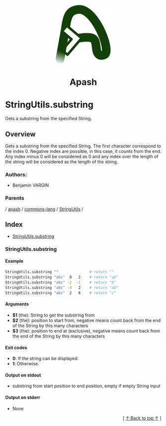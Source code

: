
<div align='center' id='apash-top'>
  <a href='https://github.com/hastec-fr/apash'>
    <img alt='apash-logo' src='../../../../../../../assets/apash-logo.svg'/>
  </a>

  # Apash
</div>

# StringUtils.substring

Gets a substring from the specified String.

## Overview

Gets a substring from the specified String. The first character correspond
to the index 0. Negative index are possible, in this case, it counts from the end.
Any index minus 0 will be considered as 0 and any index over the length of the string
will be considered as the length of the string.
### Authors:
* Benjamin VARGIN

### Parents
<!-- apash.parentBegin -->
[](../../../../.md) / [apash](../../../apash.md) / [commons-lang](../../commons-lang.md) / [StringUtils](../StringUtils.md) / 
<!-- apash.parentEnd -->

## Index

* [StringUtils.substring](#stringutilssubstring)

### StringUtils.substring

#### Example

```bash
StringUtils.substring ""              # return ""
StringUtils.substring "abc"  0   2    # return "ab"
StringUtils.substring "abc" -2  -1    # return "b"
StringUtils.substring "abc" -4   2    # return "ab"
StringUtils.substring "abc"  2   6    # return "c"
```

#### Arguments

* **$1** (the): String to get the substring from
* **$2** (the): position to start from, negative means count back from the end of the String by this many characters
* **$3** (the): position to end at (exclusive), negative means count back from the end of the String by this many characters

#### Exit codes

* **0**: If the string can be displayed.
* **1**: Otherwise.

#### Output on stdout

* substring from start position to end position, empty if empty String input

#### Output on stderr

* None


  <div align='right'>[ <a href='#apash-top'>↑ Back to top ↑</a> ]</div>


